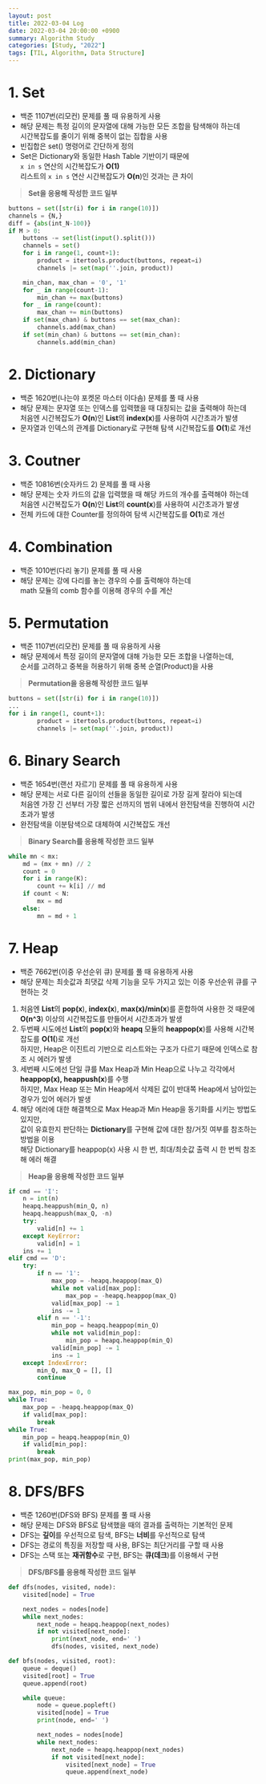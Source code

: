 ```yaml
---
layout: post
title: 2022-03-04 Log
date: 2022-03-04 20:00:00 +0900
summary: Algorithm Study
categories: [Study, "2022"]
tags: [TIL, Algorithm, Data Structure]
---
```


# 1. Set
- 백준 1107번(리모컨) 문제를 풀 때 유용하게 사용
- 해당 문제는 특정 길이의 문자열에 대해 가능한 모든 조합을 탐색해야 하는데   
시간복잡도를 줄이기 위해 중복이 없는 집합을 사용
- 빈집합은 set() 명령어로 간단하게 정의
- Set은 Dictionary와 동일한 Hash Table 기반이기 때문에   
`x in s` 연산의 시간복잡도가 **O(1)**   
리스트의 `x in s` 연산 시간복잡도가 **O(n**)인 것과는 큰 차이

> **Set을 응용해 작성한 코드 일부**

```python
buttons = set([str(i) for i in range(10)])
channels = {N,}
diff = {abs(int_N-100)}
if M > 0:
    buttons -= set(list(input().split()))
    channels = set()
    for i in range(1, count+1):
        product = itertools.product(buttons, repeat=i)
        channels |= set(map(''.join, product))

    min_chan, max_chan = '0', '1'
    for _ in range(count-1):
        min_chan += max(buttons)
    for _ in range(count):
        max_chan += min(buttons)
    if set(max_chan) & buttons == set(max_chan):
        channels.add(max_chan)
    if set(min_chan) & buttons == set(min_chan):
        channels.add(min_chan)
```

# 2. Dictionary
- 백준 1620번(나는야 포켓몬 마스터 이다솜) 문제를 풀 때 사용
- 해당 문제는 문자열 또는 인덱스를 입력했을 때 대칭되는 값을 출력해야 하는데   
처음엔 시간복잡도가 **O(n**)인 **List**의 **index(x**)를 사용하여 시간초과가 발생
- 문자열과 인덱스의 관계를 Dictionary로 구현해 탐색 시간복잡도를 **O(1**)로 개선

# 3. Coutner
- 백준 10816번(숫자카드 2) 문제를 풀 때 사용
- 해당 문제는 숫자 카드의 값을 입력했을 때 해당 카드의 개수를 출력해야 하는데   
처음엔 시간복잡도가 **O(n**)인 **List**의 **count(x**)를 사용하여 시간초과가 발생
- 전체 카드에 대한 Counter를 정의하여 탐색 시간복잡도를 **O(1**)로 개선

# 4. Combination
- 백준 1010번(다리 놓기) 문제를 풀 때 사용
- 해당 문제는 강에 다리를 놓는 경우의 수를 출력해야 하는데   
math 모듈의 comb 함수를 이용해 경우의 수를 계산

# 5. Permutation
- 백준 1107번(리모컨) 문제를 풀 때 유용하게 사용
- 해당 문제에서 특정 길이의 문자열에 대해 가능한 모든 조합을 나열하는데,   
순서를 고려하고 중복을 허용하기 위해 중복 순열(Product)을 사용

> **Permutation을 응용해 작성한 코드 일부**

```python
buttons = set([str(i) for i in range(10)])
...
for i in range(1, count+1):
        product = itertools.product(buttons, repeat=i)
        channels |= set(map(''.join, product))
```

# 6. Binary Search
- 백준 1654번(랜선 자르기) 문제를 풀 때 유용하게 사용
- 해당 문제는 서로 다른 길이의 선들을 동일한 길이로 가장 길게 잘라야 되는데   
처음엔 가장 긴 선부터 가장 짧은 선까지의 범위 내에서 완전탐색을 진행하여 시간초과가 발생
- 완전탐색을 이분탐색으로 대체하여 시간복잡도 개선

> **Binary Search를 응용해 작성한 코드 일부**

```python
while mn < mx:
    md = (mx + mn) // 2
    count = 0
    for i in range(K):
        count += k[i] // md
    if count < N:
        mx = md
    else:
        mn = md + 1
```

# 7. Heap
- 백준 7662번(이중 우선순위 큐) 문제를 풀 때 유용하게 사용
- 해당 문제는 최솟값과 최댓값 삭제 기능을 모두 가지고 있는 이중 우선순위 큐를 구현하는 것
1. 처음엔 **List**의 **pop(x**), **index(x**), **max(x)/min(x**)를 혼합하여 사용한 것 때문에   
**O(n^3**) 이상의 시간복잡도를 만들어서 시간초과가 발생
2. 두번째 시도에선 **List**의 **pop(x**)와 **heapq** 모듈의 **heappop(x**)를 사용해 시간복잡도를 **O(1(**)로 개선   
하지만, Heap은 이진트리 기반으로 리스트와는 구조가 다르기 때문에 인덱스로 참조 시 에러가 발생
3. 세번째 시도에선 단일 큐를 Max Heap과 Min Heap으로 나누고 각각에서 **heappop(x), heappush(x**)를 수행   
하지만, Max Heap 또는 Min Heap에서 삭제된 값이 반대쪽 Heap에서 남아있는 경우가 있어 에러가 발생
4. 해당 에러에 대한 해결책으로 Max Heap과 Min Heap을 동기화를 시키는 방법도 있지만,   
값이 유효한지 판단하는 **Dictionary**를 구현해 값에 대한 참/거짓 여부를 참조하는 방법을 이용   
해당 Dictionary를 heappop(x) 사용 시 한 번, 최대/최솟값 출력 시 한 번씩 참조해 에러 해결

> **Heap을 응용해 작성한 코드 일부**

```python
if cmd == 'I':
    n = int(n)
    heapq.heappush(min_Q, n)
    heapq.heappush(max_Q, -n)
    try:
        valid[n] += 1
    except KeyError:
        valid[n] = 1
    ins += 1
elif cmd == 'D':
    try:
        if n == '1':
            max_pop = -heapq.heappop(max_Q)
            while not valid[max_pop]:
                max_pop = -heapq.heappop(max_Q)
            valid[max_pop] -= 1
            ins -= 1
        elif n == '-1':
            min_pop = heapq.heappop(min_Q)
            while not valid[min_pop]:
                min_pop = heapq.heappop(min_Q)
            valid[min_pop] -= 1
            ins -= 1
    except IndexError:
        min_Q, max_Q = [], []
        continue
```

```python
max_pop, min_pop = 0, 0
while True:
    max_pop = -heapq.heappop(max_Q)
    if valid[max_pop]:
        break
while True:
    min_pop = heapq.heappop(min_Q)
    if valid[min_pop]:
        break
print(max_pop, min_pop)
```

# 8. DFS/BFS
- 백준 1260번(DFS와 BFS) 문제를 풀 때 사용
- 해당 문제는 DFS와 BFS로 탐색했을 때의 결과를 출력하는 기본적인 문제
- DFS는 **깊이**를 우선적으로 탐색, BFS는 **너비**를 우선적으로 탐색
- DFS는 경로의 특징을 저장할 때 사용, BFS는 최단거리를 구할 때 사용
- DFS는 스택 또는 **재귀함수**로 구현, BFS는 **큐(데크**)를 이용해서 구현

> **DFS/BFS를 응용해 작성한 코드 일부**

```python
def dfs(nodes, visited, node):
    visited[node] = True

    next_nodes = nodes[node]
    while next_nodes:
        next_node = heapq.heappop(next_nodes)
        if not visited[next_node]:
            print(next_node, end=' ')
            dfs(nodes, visited, next_node)
```

```python
def bfs(nodes, visited, root):
    queue = deque()
    visited[root] = True
    queue.append(root)

    while queue:
        node = queue.popleft()
        visited[node] = True
        print(node, end=' ')

        next_nodes = nodes[node]
        while next_nodes:
            next_node = heapq.heappop(next_nodes)
            if not visited[next_node]:
                visited[next_node] = True
                queue.append(next_node)
```
